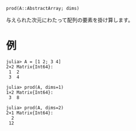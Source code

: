 ```
prod(A::AbstractArray; dims)
```

与えられた次元にわたって配列の要素を掛け算します。

# 例

```jldoctest
julia> A = [1 2; 3 4]
2×2 Matrix{Int64}:
 1  2
 3  4

julia> prod(A, dims=1)
1×2 Matrix{Int64}:
 3  8

julia> prod(A, dims=2)
2×1 Matrix{Int64}:
  2
 12
```
